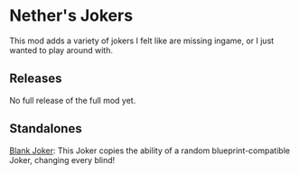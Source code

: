 # Nether's Jokers

This mod adds a variety of jokers I felt like are missing ingame, or I just wanted to play around with.

## Releases

No full release of the full mod yet.

## Standalones

[Blank Joker](https://github.com/GitNether/nethers-jokers/releases/tag/blank-joker-standalone): This Joker copies the ability of a random blueprint-compatible Joker, changing every blind!
